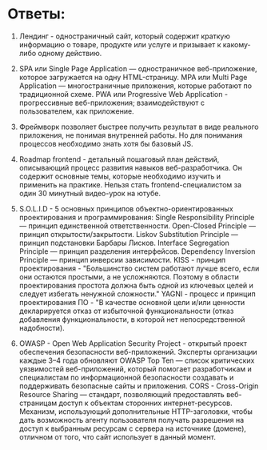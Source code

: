 # Ответы:
1. Лендинг - одностраничный сайт, который содержит краткую информацию о товаре, продукте или услуге и призывает к какому-либо одному действию.

2. SPA или Single Page Application — одностраничное веб-приложение, которое загружается на одну HTML-страницу. 
MPA или Multi Page Application — многостраничные приложения, которые работают по традиционной схеме. 
PWA или Progressive Web Application - прогрессивные веб-приложения; взаимодействуют с пользователем, как приложение.

3. Фреймворк позволяет быстрее получить результат в виде реального приложения, не понимая внутренней работы. Но для понимания процессов необходимо знать хотя бы базовый JS.

4. Roadmap frontend - детальный пошаговый план действий, описывающий процесс развития навыков веб-разработчика. Он содержит основные темы, которые необходимо изучить и применить на практике.
Нельзя стать frontend-специалистом за один 30 минутный видео-урок на ютубе.

5. S.O.L.I.D -  5 основных принципов объектно-ориентированных проектирования и программирования: 
Single Responsibility Principle — принцип единственной ответственности. 
Open-Closed Principle — принцип открытости/закрытости. 
Liskov Substitution Principle — принцип подстановки Барбары Лисков. 
Interface Segregation Principle — принцип разделения интерфейсов. 
Dependency Inversion Principle — принцип инверсии зависимости. 
KISS - принцип проектирования - "Большинство систем работают лучше всего, если они остаются простыми, а не усложняются. Поэтому в области проектирования простота должна быть одной из ключевых целей и следует избегать ненужной сложности." 
YAGNI - процесс и принцип проектирования ПО - "В качестве основной цели и/или ценности декларируется отказ от избыточной функциональности (отказ добавления функциональности, в которой нет непосредственной надобности). 

6. OWASP - Open Web Application Security Project - открытый проект обеспечения безопасности веб-приложений. Эксперты организации каждые 3–4 года обновляют OWASP Top Ten — список критических уязвимостей веб-приложений, который помогает разработчикам и специалистам по информационной безопасности создавать и поддерживать безопасные сайты и приложения. 
CORS - Cross-Origin Resource Sharing — стандарт, позволяющий предоставлять веб-страницам доступ к объектам сторонних интернет-ресурсов. Механизм, использующий дополнительные HTTP-заголовки, чтобы дать возможность агенту пользователя получать разрешения на доступ к выбранным ресурсам с сервера на источнике (домене), отличном от того, что сайт использует в данный момент. 
